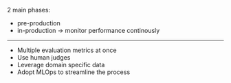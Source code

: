 
2 main phases:

- pre-production
- in-production -> monitor performance continously

---

- Multiple evaluation metrics at once
- Use human judges
- Leverage domain specific data
- Adopt MLOps to streamline the process

